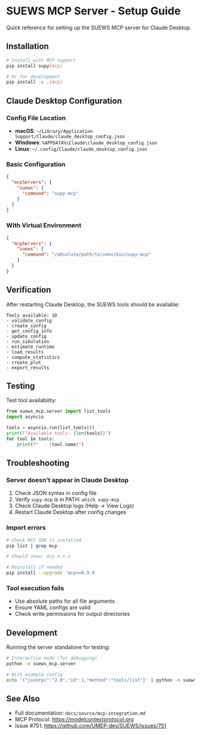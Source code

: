 # SUEWS MCP Server - Setup Guide

Quick reference for setting up the SUEWS MCP server for Claude Desktop.

## Installation

```bash
# Install with MCP support
pip install supy[mcp]

# Or for development
pip install -e .[mcp]
```

## Claude Desktop Configuration

### Config File Location

- **macOS**: `~/Library/Application Support/Claude/claude_desktop_config.json`
- **Windows**: `%APPDATA%\Claude\claude_desktop_config.json`
- **Linux**: `~/.config/Claude/claude_desktop_config.json`

### Basic Configuration

```json
{
  "mcpServers": {
    "suews": {
      "command": "supy-mcp"
    }
  }
}
```

### With Virtual Environment

```json
{
  "mcpServers": {
    "suews": {
      "command": "/absolute/path/to/venv/bin/supy-mcp"
    }
  }
}
```

## Verification

After restarting Claude Desktop, the SUEWS tools should be available:

```
Tools available: 10
- validate_config
- create_config
- get_config_info
- update_config
- run_simulation
- estimate_runtime
- load_results
- compute_statistics
- create_plot
- export_results
```

## Testing

Test tool availability:

```python
from suews_mcp.server import list_tools
import asyncio

tools = asyncio.run(list_tools())
print(f"Available tools: {len(tools)}")
for tool in tools:
    print(f"  - {tool.name}")
```

## Troubleshooting

### Server doesn't appear in Claude Desktop

1. Check JSON syntax in config file
2. Verify `supy-mcp` is in PATH: `which supy-mcp`
3. Check Claude Desktop logs (Help → View Logs)
4. Restart Claude Desktop after config changes

### Import errors

```bash
# Check MCP SDK is installed
pip list | grep mcp

# Should show: mcp x.x.x

# Reinstall if needed
pip install --upgrade 'mcp>=0.9.0'
```

### Tool execution fails

- Use absolute paths for all file arguments
- Ensure YAML configs are valid
- Check write permissions for output directories

## Development

Running the server standalone for testing:

```bash
# Interactive mode (for debugging)
python -m suews_mcp.server

# With example config
echo '{"jsonrpc":"2.0","id":1,"method":"tools/list"}' | python -m suews_mcp.server
```

## See Also

- Full documentation: `docs/source/mcp-integration.md`
- MCP Protocol: https://modelcontextprotocol.org
- Issue #751: https://github.com/UMEP-dev/SUEWS/issues/751
